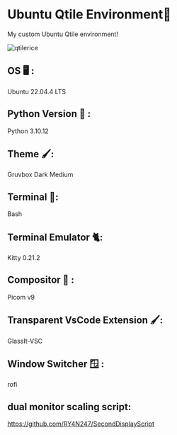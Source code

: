 # Ubuntu Qtile Environment🐧
My custom Ubuntu Qtile environment!

![qtilerice](https://github.com/RY4N247/QtileConfiguration/assets/99217688/4808009f-5938-42e6-8c32-ee6a5569c2f5)


## OS 🖥 :
Ubuntu 22.04.4 LTS

## Python Version 🐍 :
Python 3.10.12

## Theme 🖌️:
Gruvbox Dark Medium

## Terminal 🤖:
Bash

## Terminal Emulator 🐈:
Kitty 0.21.2 

## Compositor 🌱 :
Picom v9

## Transparent VsCode Extension 🖌️:
GlassIt-VSC

## Window Switcher 🪟 :
rofi 

## dual monitor scaling script: 
https://github.com/RY4N247/SecondDisplayScript

